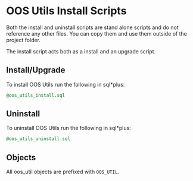 # OOS Utils Install Scripts

Both the install and uninstall scripts are stand alone scripts and do not reference any other files. You can copy them and use them outside of the project folder.

The install script acts both as a install and an upgrade script.

## Install/Upgrade

To install OOS Utils run the following in sql*plus:

```sql
@oos_utils_install.sql
```

## Uninstall

To uninstall OOS Utils run the following in sql*plus:

```sql
@oos_utils_uninstall.sql
```

## Objects

All oos_util objects are prefixed with `OOS_UTIL`.
